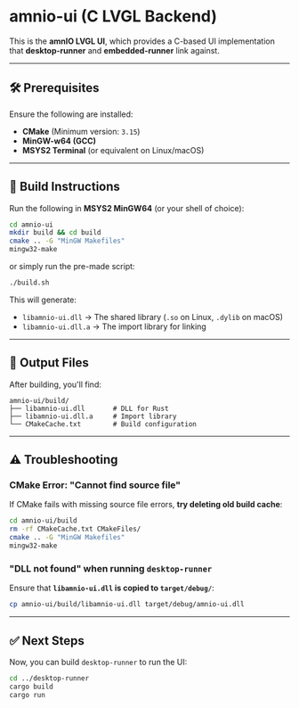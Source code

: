 # amnio-ui (C LVGL Backend)

This is the **amnIO LVGL UI**, which provides a C-based UI implementation that **desktop-runner** and **embedded-runner** link against.

---

## **🛠 Prerequisites**
Ensure the following are installed:

- **CMake** (Minimum version: `3.15`)
- **MinGW-w64 (GCC)**
- **MSYS2 Terminal** (or equivalent on Linux/macOS)

---

## **🚀 Build Instructions**
Run the following in **MSYS2 MinGW64** (or your shell of choice):

```sh
cd amnio-ui
mkdir build && cd build
cmake .. -G "MinGW Makefiles"
mingw32-make
```

or simply run the pre-made script:

```sh
./build.sh
```

This will generate:

- `libamnio-ui.dll` → The shared library (`.so` on Linux, `.dylib` on macOS)
- `libamnio-ui.dll.a` → The import library for linking

---

## **📝 Output Files**
After building, you'll find:
```
amnio-ui/build/
├── libamnio-ui.dll       # DLL for Rust
├── libamnio-ui.dll.a     # Import library
└── CMakeCache.txt        # Build configuration
```

---

## **⚠️ Troubleshooting**
### **CMake Error: "Cannot find source file"**
If CMake fails with missing source file errors, **try deleting old build cache**:
```sh
cd amnio-ui/build
rm -rf CMakeCache.txt CMakeFiles/
cmake .. -G "MinGW Makefiles"
mingw32-make
```

### **"DLL not found" when running `desktop-runner`**
Ensure that **`libamnio-ui.dll` is copied to `target/debug/`**:
```sh
cp amnio-ui/build/libamnio-ui.dll target/debug/amnio-ui.dll
```
---

## **✅ Next Steps**
Now, you can build `desktop-runner` to run the UI:
```sh
cd ../desktop-runner
cargo build
cargo run
```
